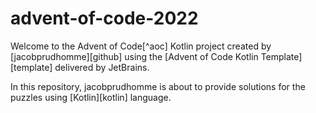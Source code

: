 # advent-of-code-2022

Welcome to the Advent of Code[^aoc] Kotlin project created by [jacobprudhomme][github] using the [Advent of Code Kotlin Template][template] delivered by JetBrains.

In this repository, jacobprudhomme is about to provide solutions for the puzzles using [Kotlin][kotlin] language.
